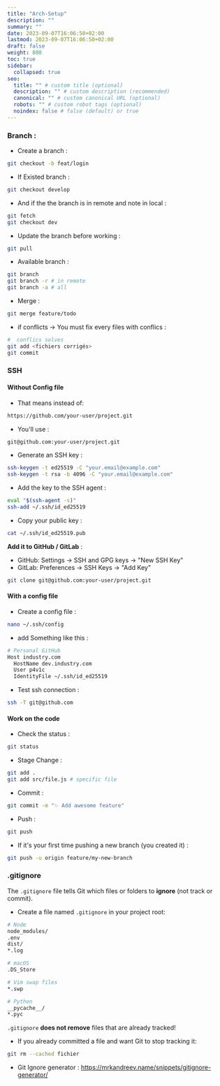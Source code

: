 ```yaml
---
title: "Arch-Setup"
description: ""
summary: ""
date: 2023-09-07T16:06:50+02:00
lastmod: 2023-09-07T16:06:50+02:00
draft: false
weight: 800
toc: true
sidebar:
  collapsed: true
seo:
  title: "" # custom title (optional)
  description: "" # custom description (recommended)
  canonical: "" # custom canonical URL (optional)
  robots: "" # custom robot tags (optional)
  noindex: false # false (default) or true
---
```


### Branch :

- Create a branch : 
```sh
git checkout -b feat/login
```

- If Existed branch : 
```sh
git checkout develop
```

- And if the the branch is in remote and note in local : 
```sh
git fetch
git checkout dev
```

- Update the branch before working :
```sh
git pull
```

-  Available branch :
```sh
git branch
git branch -r # in remote
git branch -a # all
```

- Merge : 
```sh
git merge feature/todo
```

- if conflicts →  You must fix every files with conflics :
```sh
#  conflics solves
git add <fichiers corrigés>
git commit
```
### SSH

#### Without Config file 

- That means instead of:
```sh
https://github.com/your-user/project.git
```

- You'll use : 
```sh 
git@github.com:your-user/project.git
```

  - Generate an SSH key : 
```sh
ssh-keygen -t ed25519 -C "your.email@example.com"
ssh-keygen -t rsa -b 4096 -C "your.email@example.com"
```

- Add the key to the SSH agent :
```sh
eval "$(ssh-agent -s)"
ssh-add ~/.ssh/id_ed25519
```

- Copy your public key :
```sh
cat ~/.ssh/id_ed25519.pub
```

**Add it to GitHub / GitLab** :

- GitHub: Settings → SSH and GPG keys → "New SSH Key"
- GitLab: Preferences → SSH Keys → "Add Key"

```sh
git clone git@github.com:your-user/project.git
```

#### With a config file 

- Create a config file : 
```sh
nano ~/.ssh/config
```

- add Something like this : 
```sh
# Personal GitHub
Host industry.com
  HostName dev.industry.com
  User p4v1c
  IdentityFile ~/.ssh/id_ed25519
```

- Test ssh connection :
```sh
ssh -T git@github.com
```
#### Work on the code 

- Check the status :
```sh
git status
```

- Stage Change : 
```sh
git add .
git add src/file.js # specific file
```

- Commit : 
```sh
git commit -m "✨ Add awesome feature"
```

- Push : 
```sh
git push
```

- If it's your first time pushing a new branch (you created it) :
```sh
git push -u origin feature/my-new-branch
```

### .gitignore

The `.gitignore` file tells Git which files or folders to **ignore** (not track or commit).

- Create a file named `.gitignore` in your project root:

```sh
# Node
node_modules/
.env
dist/
*.log

# macOS
.DS_Store

# Vim swap files
*.swp

# Python
__pycache__/
*.pyc
```

`.gitignore` **does not remove** files that are already tracked!

- If you already committed a file and want Git to stop tracking it:
```sh
git rm --cached fichier
```

- Git Ignore generator :
https://mrkandreev.name/snippets/gitignore-generator/
